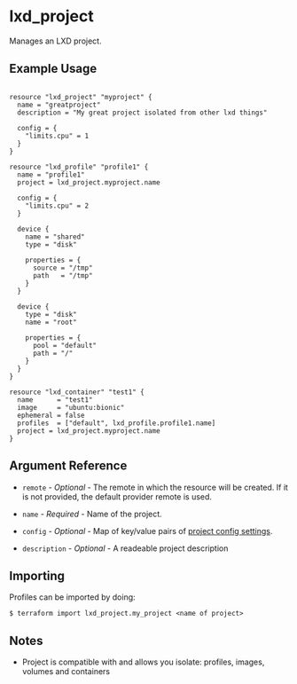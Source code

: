 # lxd_project

Manages an LXD project.

## Example Usage

```hcl

resource "lxd_project" "myproject" {
  name = "greatproject"
  description = "My great project isolated from other lxd things"

  config = {
    "limits.cpu" = 1
  }
}

resource "lxd_profile" "profile1" {
  name = "profile1"
  project = lxd_project.myproject.name

  config = {
    "limits.cpu" = 2
  }

  device {
    name = "shared"
    type = "disk"

    properties = {
      source = "/tmp"
      path   = "/tmp"
    }
  }

  device {
    type = "disk"
    name = "root"

    properties = {
      pool = "default"
      path = "/"
    }
  }
}

resource "lxd_container" "test1" {
  name      = "test1"
  image     = "ubuntu:bionic"
  ephemeral = false
  profiles  = ["default", lxd_profile.profile1.name]
  project = lxd_project.myproject.name
}
```

## Argument Reference

* `remote` - *Optional* - The remote in which the resource will be created. If
	it is not provided, the default provider remote is used.

* `name` - *Required* - Name of the project.

* `config` - *Optional* - Map of key/value pairs of
	[project config settings](https://linuxcontainers.org/lxd/docs/master/projects).

* `description` - *Optional* - A readeable project description

## Importing

Profiles can be imported by doing:

```shell
$ terraform import lxd_project.my_project <name of project>
```

## Notes

* Project is compatible with and allows you isolate: profiles, images, volumes and containers